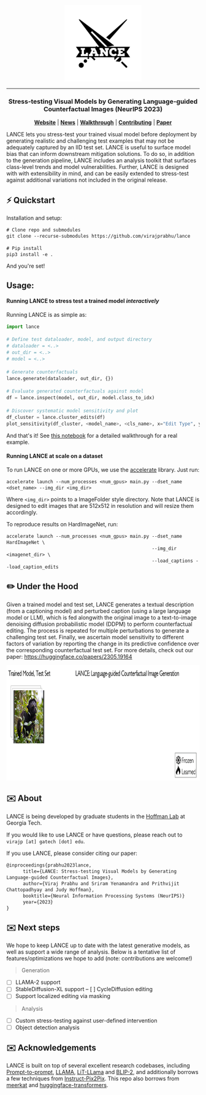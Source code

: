 <div align="center">
    <img src="data/logo.png" height=200 alt="LANCE logo"/>

---

### Stress-testing Visual Models by Generating Language-guided Counterfactual Images (NeurIPS 2023)

[**Website**](https://virajprabhu.github.io/lance-web/)
| [**News**](https://www.cc.gatech.edu/news/stress-test-method-detects-when-object-recognition-models-are-using-shortcuts)
| [**Walkthrough**](https://github.com/virajprabhu/LANCE/blob/master/walkthrough.ipynb)
| [**Contributing**](CONTRIBUTING.md)
| [**Paper**](https://huggingface.co/papers/2305.19164)

</div>

LANCE lets you stress-test your trained visual model before deployment by generating realistic and challenging test examples that may not be adequately captured by an IID test set. LANCE is useful to surface model bias that can inform downstream mitigation solutions. To do so, in addition to the generation pipeline, LANCE includes an analysis toolkit that surfaces class-level trends and model vulnerabilities. Further, LANCE is designed with with extensibility in mind, and can be easily extended to stress-test against additional variations not included in the original release.

## ⚡️ Quickstart

Installation and setup:
```
# Clone repo and submodules
git clone --recurse-submodules https://github.com/virajprabhu/lance

# Pip install
pip3 install -e .
```
And you're set!

## Usage: 

#### Running LANCE to stress test a trained model _interactively_

Running LANCE is as simple as:

```python
import lance

# Define test dataloader, model, and output directory
# dataloader = <..>
# out_dir = <..>
# model = <..>

# Generate counterfactuals
lance.generate(dataloader, out_dir, {})

# Evaluate generated counterfactuals against model
df = lance.inspect(model, out_dir, model.class_to_idx)

# Discover systematic model sensitivity and plot
df_cluster = lance.cluster_edits(df)
plot_sensitivity(df_cluster, <model_name>, <cls_name>, x="Edit Type", y="Sensitivity", sort_by=[])
```

And that's it! See [this notebook](https://github.com/virajprabhu/LANCE/blob/master/walkthrough.ipynb) for a detailed walkthrough for a real example.

#### Running LANCE at scale on a dataset

To run LANCE on one or more GPUs, we use the [accelerate](https://huggingface.co/docs/accelerate/index) library. Just run:
```
accelerate launch --num_processes <num_gpus> main.py --dset_name <dset_name> --img_dir <img_dir>
```

Where `<img_dir>` points to a ImageFolder style directory. Note that LANCE is designed to edit images that are 512x512 in resolution and will resize them accordingly. 

To reproduce results on HardImageNet, run:
```
accelerate launch --num_processes <num_gpus> main.py --dset_name HardImageNet \
                                                     --img_dir <imagenet_dir> \
                                                     --load_captions --load_caption_edits
```

## ✏️ Under the Hood

Given a trained model and test set, LANCE generates a textual description (from a captioning model) and perturbed caption (using a large language model or LLM), which is fed alongwith the original image to a text-to-image denoising diffusion probabilistic model (DDPM) to perform counterfactual editing. The process is repeated for multiple perturbations to generate a challenging test set. Finally, we ascertain model sensitivity to different factors of variation by reporting the change in its predictive confidence over the corresponding counterfactual test set. For more details, check out our paper: https://huggingface.co/papers/2305.19164 

<div align="center">
	<img src="data/lance.gif" height=300 alt="LANCE logo"/>
</div>


## ✉️ About

LANCE is being developed by graduate students in the [Hoffman Lab](https://faculty.cc.gatech.edu/~judy/) at Georgia Tech. 

If you would like to use LANCE or have questions, please reach out to `virajp [at] gatech [dot] edu`. 

If you use LANCE, please consider citing our paper:
```
@inproceedings{prabhu2023lance,
      title={LANCE: Stress-testing Visual Models by Generating Language-guided Counterfactual Images}, 
      author={Viraj Prabhu and Sriram Yenamandra and Prithvijit Chattopadhyay and Judy Hoffman},
      booktitle={Neural Information Processing Systems (NeurIPS)}
      year={2023}
}
```

## ✉️ Next steps

We hope to keep LANCE up to date with the latest generative models, as well as support a wide range of analysis. Below is a tentative list of features/optimizations we hope to add (note: contributions are welcome!)

> Generation

- [ ] LLAMA-2 support
- [ ] StableDiffusion-XL support
– [ ] CycleDiffusion editing
- [ ] Support localized editing via masking

> Analysis
- [ ] Custom stress-testing against user-defined intervention
- [ ] Object detection analysis

## ✉️ Acknowledgements

LANCE is built on top of several excellent research codebases, including [Prompt-to-prompt](https://github.com/google/prompt-to-prompt/), [LLAMA](https://github.com/facebookresearch/llama/blob/main/MODEL_CARD.md), [LiT-LLama](https://github.com/Lightning-AI/lit-llama) and [BLIP-2](https://github.com/salesforce/LAVIS/tree/main/projects/blip2), and additionally borrows a few techniques from [Instruct-Pix2Pix](https://github.com/timothybrooks/instruct-pix2pix). This repo also borrows from [meerkat](https://github.com/HazyResearch/meerkat) and [huggingface-transformers](https://github.com/huggingface/transformers).
